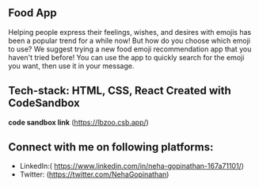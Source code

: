 ## Food App

Helping people express their feelings, wishes, and desires with emojis has been a popular trend for a while now! 
But how do you choose which emoji to use? We suggest trying a new food emoji recommendation app that you haven't tried before! You can use the app to quickly search for the emoji you want, then use it in your message.

## Tech-stack: HTML, CSS, React Created with CodeSandbox
**code sandbox link** (https://lbzoo.csb.app/)

## Connect with me on following platforms:
- LinkedIn:( https://www.linkedin.com/in/neha-gopinathan-167a71101/)
- Twitter: (https://twitter.com/NehaGopinathan)


